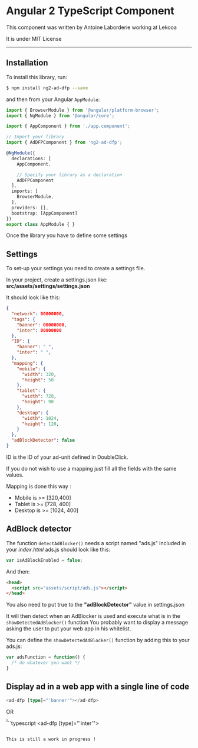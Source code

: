 Angular 2 TypeScript Component
======================================

This component was written by Antoine Laborderie working at Lekooa

It is under MIT License

-----

## Installation

To install this library, run:

```bash
$ npm install ng2-ad-dfp --save
```

and then from your Angular `AppModule`:

```typescript
import { BrowserModule } from '@angular/platform-browser';
import { NgModule } from '@angular/core';

import { AppComponent } from './app.component';

// Import your library
import { AdDFPComponent } from 'ng2-ad-dfp';

@NgModule({
  declarations: [
    AppComponent,

    // Specify your library as a declaration
    AdDFPComponent
  ],
  imports: [
    BrowserModule,
  ],
  providers: [],
  bootstrap: [AppComponent]
})
export class AppModule { }
```

Once the library you have to define some settings

## Settings

To set-up your settings you need to create a settings file.

In your project, create a settings.json like: <b>src/assets/settings/settings.json</b>

It should look like this:

```json
{
  "network": 00000000,
  "tags": {
    "banner": 00000000,
    "inter": 00000000
  },
  "ID": {
    "banner": " ",
    "inter": " ",
  },
  "mapping": {
    "mobile": {
      "width": 320,
      "height": 50
    },
    "tablet": {
      "width": 728,
      "height": 90
    },
    "desktop": {
      "width": 1024,
      "height": 120,
    }
  },
  "adBlockDetector": false
}
```

ID is the ID of your ad-unit defined in DoubleClick.

If you do not wish to use a mapping just fill all the fields with the same values.

Mapping is done this way : 
  - Mobile is   >=  [320,400]
  - Tablet is   >=  [728, 400]
  - Desktop is  >=  [1024, 400]

## AdBlock detector

The function `detectAdBlocker()` needs a script named "ads.js" included in your <i>index.html</i>
ads.js should look like this:

```js
var isAdBlockEnabled = false;
```

And then:

```html
<head>
  <script src="assets/script/ads.js"></script>
</head>
```

You also need to put true to the <b>"adBlockDetector"</b> value in settings.json

It will then detect when an AdBlocker is used and execute what is in the `showDetectedAdBlocker()` function
You probably want to display a message asking the user to put your web app in his whitelist.

You can define the `showDetectedAdBlocker()` function by adding this to your ads.js:

```js
var adsFunction = function() {
  /* do whatever you want */
}

```

## Display ad in a web app with a single line of code

```typescript
<ad-dfp [type]="'banner'"></ad-dfp>
```

OR

̀̀̀```typescript
<ad-dfp [type]="'inter'"></ad-dfp>
```

This is still a work in progress !
